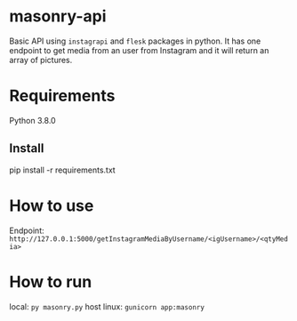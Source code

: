 # masonry-api
Basic API using `instagrapi` and `flesk` packages in python.
It has one endpoint to get media from an user from Instagram and it will return an array of pictures.

# Requirements
Python 3.8.0

## Install
pip install -r requirements.txt

# How to use
Endpoint:
`http://127.0.0.1:5000/getInstagramMediaByUsername/<igUsername>/<qtyMedia>`

# How to run
local: `py masonry.py`
host linux: `gunicorn app:masonry`
